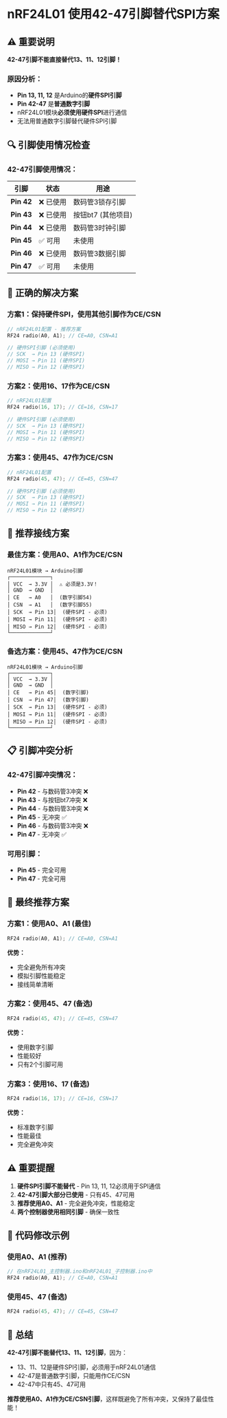 # nRF24L01 使用42-47引脚替代SPI方案

## ⚠️ **重要说明**

**42-47引脚不能直接替代13、11、12引脚！**

### 原因分析：
- **Pin 13, 11, 12** 是Arduino的**硬件SPI引脚**
- **Pin 42-47** 是**普通数字引脚**
- nRF24L01模块**必须使用硬件SPI**进行通信
- 无法用普通数字引脚替代硬件SPI引脚

## 🔍 **引脚使用情况检查**

### 42-47引脚使用情况：
| 引脚 | 状态 | 用途 |
|------|------|------|
| **Pin 42** | ❌ 已使用 | 数码管3锁存引脚 |
| **Pin 43** | ❌ 已使用 | 按钮bt7 (其他项目) |
| **Pin 44** | ❌ 已使用 | 数码管3时钟引脚 |
| **Pin 45** | ✅ 可用 | 未使用 |
| **Pin 46** | ❌ 已使用 | 数码管3数据引脚 |
| **Pin 47** | ✅ 可用 | 未使用 |

## 🔧 **正确的解决方案**

### 方案1：保持硬件SPI，使用其他引脚作为CE/CSN
```cpp
// nRF24L01配置 - 推荐方案
RF24 radio(A0, A1); // CE=A0, CSN=A1

// 硬件SPI引脚 (必须使用)
// SCK  → Pin 13 (硬件SPI)
// MOSI → Pin 11 (硬件SPI)  
// MISO → Pin 12 (硬件SPI)
```

### 方案2：使用16、17作为CE/CSN
```cpp
// nRF24L01配置
RF24 radio(16, 17); // CE=16, CSN=17

// 硬件SPI引脚 (必须使用)
// SCK  → Pin 13 (硬件SPI)
// MOSI → Pin 11 (硬件SPI)
// MISO → Pin 12 (硬件SPI)
```

### 方案3：使用45、47作为CE/CSN
```cpp
// nRF24L01配置
RF24 radio(45, 47); // CE=45, CSN=47

// 硬件SPI引脚 (必须使用)
// SCK  → Pin 13 (硬件SPI)
// MOSI → Pin 11 (硬件SPI)
// MISO → Pin 12 (硬件SPI)
```

## 🔌 **推荐接线方案**

### 最佳方案：使用A0、A1作为CE/CSN
```
nRF24L01模块 → Arduino引脚
┌─────────────┐
│ VCC  → 3.3V │  ⚠️ 必须是3.3V！
│ GND  → GND  │
│ CE   → A0   │  (数字引脚54)
│ CSN  → A1   │  (数字引脚55)
│ SCK  → Pin 13│  (硬件SPI - 必须)
│ MOSI → Pin 11│  (硬件SPI - 必须)
│ MISO → Pin 12│  (硬件SPI - 必须)
└─────────────┘
```

### 备选方案：使用45、47作为CE/CSN
```
nRF24L01模块 → Arduino引脚
┌─────────────┐
│ VCC  → 3.3V │
│ GND  → GND  │
│ CE   → Pin 45│  (数字引脚)
│ CSN  → Pin 47│  (数字引脚)
│ SCK  → Pin 13│  (硬件SPI - 必须)
│ MOSI → Pin 11│  (硬件SPI - 必须)
│ MISO → Pin 12│  (硬件SPI - 必须)
└─────────────┘
```

## 📋 **引脚冲突分析**

### 42-47引脚冲突情况：
- **Pin 42** - 与数码管3冲突 ❌
- **Pin 43** - 与按钮bt7冲突 ❌
- **Pin 44** - 与数码管3冲突 ❌
- **Pin 45** - 无冲突 ✅
- **Pin 46** - 与数码管3冲突 ❌
- **Pin 47** - 无冲突 ✅

### 可用引脚：
- **Pin 45** - 完全可用
- **Pin 47** - 完全可用

## 🎯 **最终推荐方案**

### 方案1：使用A0、A1 (最佳)
```cpp
RF24 radio(A0, A1); // CE=A0, CSN=A1
```
**优势：**
- 完全避免所有冲突
- 模拟引脚性能稳定
- 接线简单清晰

### 方案2：使用45、47 (备选)
```cpp
RF24 radio(45, 47); // CE=45, CSN=47
```
**优势：**
- 使用数字引脚
- 性能较好
- 只有2个引脚可用

### 方案3：使用16、17 (备选)
```cpp
RF24 radio(16, 17); // CE=16, CSN=17
```
**优势：**
- 标准数字引脚
- 性能最佳
- 完全避免冲突

## ⚠️ **重要提醒**

1. **硬件SPI引脚不能替代** - Pin 13, 11, 12必须用于SPI通信
2. **42-47引脚大部分已使用** - 只有45、47可用
3. **推荐使用A0、A1** - 完全避免冲突，性能稳定
4. **两个控制器使用相同引脚** - 确保一致性

## 🔧 **代码修改示例**

### 使用A0、A1 (推荐)
```cpp
// 在nRF24L01_主控制器.ino和nRF24L01_子控制器.ino中
RF24 radio(A0, A1); // CE=A0, CSN=A1
```

### 使用45、47 (备选)
```cpp
RF24 radio(45, 47); // CE=45, CSN=47
```

## 🎉 **总结**

**42-47引脚不能替代13、11、12引脚**，因为：
- 13、11、12是硬件SPI引脚，必须用于nRF24L01通信
- 42-47是普通数字引脚，只能用作CE/CSN
- 42-47中只有45、47可用

**推荐使用A0、A1作为CE/CSN引脚**，这样既避免了所有冲突，又保持了最佳性能！
